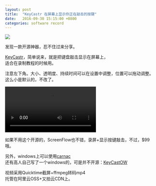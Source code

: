 ```yaml
---
layout: post
title:  "KeyCastr 在屏幕上显示你正在敲击的按键"
date:   2016-09-30 15:15:00 +0800
categories: software record
---
```


<img src="http://hlcdn.b0.upaiyun.com/blog/2016/09/30/keycast-1.png">

发现一款开源神器，忍不住过来分享。  

[KeyCastr](https://github.com/keycastr/keycastr)，简单说来，就是把键盘敲击显示在屏幕上，  
适合在录制教程的时候用。


注意左下角。大小、透明度、持续时间可以在设置中调整，位置可以拖动调整。  
这么小是默认的，不改了。

<video src="http://hlcdn.b0.upaiyun.com/blog/2016/09/30/keycast.mp4" preload="meta" loop controls></video>

如果不用这个开源的，ScreenFlow也不错，录屏+显示按键敲击，不过，$99哦。

另外，windows上可以使用[carnac](https://github.com/Code52/carnac)  
还有高人自己写了一个windows的，可是并不开源：[KeyCastOW](https://brookhong.github.io/2014/04/28/keycast-on-windows.html)

视频采用Quicktime截屏+ffmpeg转码mp4  
托管在阿里云OSS+又拍云CDN上。


